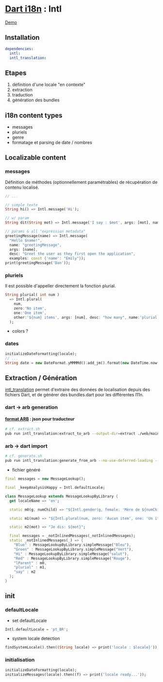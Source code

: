 # [Dart i18n](https://github.com/dart-lang/intl) : Intl

[Demo](https://rxlabz.github.io/lab-dart-i18n)

## Installation

```yaml
dependencies:
  intl:
  intl_translation:
```

## Etapes

1. définition d'une locale "en contexte"
2. extraction
3. traduction
4. génération des bundles

## i18n content types

- messages
- pluriels
- genre
- formatage et parsing de date / nombres

## Localizable content

### messages

Définition de méthodes (optionnellement paramétrables) de récupération 
de contenu localisé.

```dart
// ...

// simple texte
String hi() => Intl.message('Hi');

// w/ param
String dit(String mot) => Intl.message('I say : $mot', args: [mot], name: 'dit');

// params & all "expression metadata"
greetingMessage(name) => Intl.message(
  "Hello $name!",
  name: "greetingMessage",
  args: [name],
  desc: "Greet the user as they first open the application",
  examples: const {'name': "Emily"});
print(greetingMessage('Dan'));
```

### pluriels

Il est possible d'appeller directement la fonction plurial.

```dart
String plurial( int num )
  => Intl.plural(
    num,
    zero:'No item',
    one:'One item',
    other:'${num} items', args: [num], desc: "how many", name:'plurial'
  );
```

- colors ?

### dates

```dart
initializeDateFormatting(locale);
// ...
String date = new DateFormat.yMMMMd().add_jm().format(new DateTime.now());
```

## Extraction / Génération 

[intl_translation](https://github.com/dart-lang/intl_translation) permet d'extraire des données de localisation depuis des fichiers Dart,
et de générer des bundles.dart pour les différentes l11n.

### dart -> arb generation

#### [format ARB](https://github.com/googlei18n/app-resource-bundle/wiki/ApplicationResourceBundleSpecification) : json pour traducteur


```bash
# cf. extract.sh
pub run intl_translation:extract_to_arb --output-dir=extract ./web/main.dart ./web/file2.dart
```

### arb -> dart import

```bash
# cf. generate.sh
pub run intl_translation:generate_from_arb --no-use-deferred-loading --generated-file-prefix= --output-dir=./web/ ./web/main.dart extract/messages_en.arb extract/messages_fr.arb
```
- fichier généré

```dart
final messages = new MessageLookup();

final _keepAnalysisHappy = Intl.defaultLocale;

class MessageLookup extends MessageLookupByLibrary {
  get localeName => 'en';

  static m0(g, numChild) => "${Intl.gender(g, female: 'Mère de ${numChild}', male: 'Père de ${numChild}', other: 'Parent de ${numChild}')}";

  static m1(num) => "${Intl.plural(num, zero: 'Aucun item', one: 'Un item', other: '${num} items')}";

  static m2(mot) => "Je dis: ${mot}";

  final messages = _notInlinedMessages(_notInlinedMessages);
  static _notInlinedMessages(_) => {
    "Blue" : MessageLookupByLibrary.simpleMessage("Bleu"),
    "Green" : MessageLookupByLibrary.simpleMessage("Vert"),
    "Hi" : MessageLookupByLibrary.simpleMessage("salut"),
    "Red" : MessageLookupByLibrary.simpleMessage("Rouge"),
    "lParent" : m0,
    "plurial" : m1,
    "say" : m2
  };
}
```


## init

### defaultLocale

- set defaultLocale

```dart
Intl.defaultLocale = 'pt_BR';
```

- system locale detection

```dart
findSystemLocale().then((String locale) => print('locale : $locale}'));
```

### initialisation

```dart
initializeDateFormatting(locale);
initializeMessages(locale).then((f) => print('locale ready...'));
```